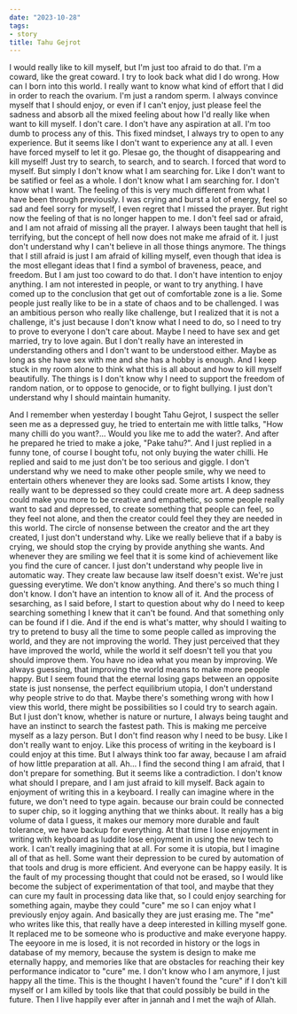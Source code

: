 ```yaml
---
date: "2023-10-28"
tags:
- story
title: Tahu Gejrot
---
```


I would really like to kill myself, but I'm just too afraid to do that. I'm a coward, like the great coward. I try to look back what did I do wrong. How can I born into this world. I really want to know what kind of effort that I did in order to reach the ovarium. I'm just a random sperm. I always convince myself that I should enjoy, or even if I can't enjoy, just please feel the sadness and absorb all the mixed feeling about how I'd really like when want to kill myself. I don't care. I don't have any aspiration at all. I'm too dumb to process any of this. This fixed mindset, I always try to open to any experience. But it seems like I don't want to experience any at all. I even have forced myself to let it go. Plesae go, the thought of disappearing and kill myself! Just try to search, to search, and to search. I forced that word to myself. But simply I don't know what I am searching for. Like I don't want to be satified or feel as a whole. I don't know what I am searching for. I don't know what I want. The feeling of this is very much different from what I have been through previously. I was crying and burst a lot of energy, feel so sad and feel sorry for myself, I even regret that I missed the prayer. But right now the feeling of that is no longer happen to me. I don't feel sad or afraid, and I am not afraid of missing all the prayer. I always been taught that hell is terrifying, but the concept of hell now does not make me afraid of it. I just don't understand why I can't believe in all those things anymore. The things that I still afraid is just I am afraid of killing myself, even though that idea is the most ellegant ideas that I find a symbol of braveness, peace, and freedom. But I am just too coward to do that. I don't have intention to enjoy anything. I am not interested in people, or want to try anything. I have comed up to the conclusion that get out of comfortable zone is a lie. Some people just really like to be in a state of chaos and to be challenged. I was an ambitious person who really like challenge, but I realized that it is not a challenge, it's just because I don't know what I need to do, so I need to try to prove to everyone I don't care about. Maybe I need to have sex and get married, try to love again. But I don't really have an interested in understanding others and I don't want to be understood either. Maybe as long as she have sex with me and she has a hobby is enough. And I keep stuck in my room alone to think what this is all about and how to kill myself beautifully. The things is I don't know why I need to support the freedom of random nation, or to oppose to genocide, or to fight bullying. I just don't understand why I should maintain humanity. 

And I remember when yesterday I bought Tahu Gejrot, I suspect the seller seen me as a depressed guy, he tried to entertain me with little talks, "How many chilli do you want?... Would you like me to add the water?. And after he prepared he tried to make a joke, "Pake tahu?". And I just replied in a funny tone, of course I bought tofu, not only buying the water chilli. He replied and said to me just don't be too serious and giggle. I don't understand why we need to make other people smile, why we need to entertain others whenever they are looks sad. Some artists I know, they really want to be depressed so they could create more art. A deep sadness could make you more to be creative and empathetic, so some people really want to sad and depressed, to create something that people can feel, so they feel not alone, and then the creator could feel they they are needed in this world. The circle of nonsense between the creator and the art they created, I just don't understand why. Like we really believe that if a baby is crying, we should stop the crying by provide anything she wants. And whenever they are smiling we feel that it is some kind of achievement like you find the cure of cancer. I just don't understand why people live in automatic way. They create law because law itself doesn't exist. We're just guessing everytime. We don't know anything. And there's so much thing I don't know. I don't have an intention to know all of it. And the process of sesarching, as I said before, I start to question about why do I need to keep searching something I knew that it can't be found. And that something only can be found if I die. And if the end is what's matter, why should I waiting to try to pretend to busy all the time to some people called as improving the world, and they are not improving the world. They just perceived that they have improved the world, while the world it self doesn't tell you that you should improve them. You have no idea what you mean by improving. We always guessing, that improving the world means to make more people happy. But I seem found that the eternal losing gaps between an opposite state is just nonsense, the perfect equilibrium utopia, I don't understand why people strive to do that. Maybe there's something wrong with how I view this world, there might be possibilities so I could try to search again. But I just don't know, whether is nature or nurture, I always being taught and have an instinct to search the fastest path. This is making me perceive myself as a lazy person. But I don't find reason why I need to be busy. Like I don't really want to enjoy. Like this process of writing in the keyboard is I could enjoy at this time. But I always think too far away, because I am afraid of how little preparation at all. Ah... I find the second thing I am afraid, that I don't prepare for something. But it seems like a contradiction. I don't know what should I prepare, and I am just afraid to kill myself. Back again to enjoyment of writing this in a keyboard. I really can imagine where in the future, we don't need to type again. because our brain could be connected to super chip, so it logging anything that we thinks about. It really has a big volume of data I guess, it makes our memory more durable and fault tolerance, we have backup for everything. At that time I lose enjoyment in writing with keyboard as luddite lose enjoyment in using the new tech to work. I can't really imagining that at all. For some it is utopia, but I imagine all of that as hell. Some want their depression to be cured by automation of that tools and drug is more efficient. And everyone can be happy easily. It is the fault of my processing thought that could not be erased, so I would like become the subject of experimentation of that tool, and maybe that they can cure my fault in processing data like that, so I could enjoy searching for something again, maybe they could "cure" me so I can enjoy what I previously enjoy again. And basically they are just erasing me. The "me" who writes like this, that really have a deep interested in killing myself gone. It replaced me to be someone who is productive and make everyone happy. The eeyoore in me is losed, it is not recorded in history or the logs in database of my memory, because the system is design to make me eternally happy, and memories like that are obstacles for reaching their key performance indicator to "cure" me. I don't know who I am anymore, I just happy all the time. This is the thought I haven't found the "cure" if I don't kill myself or I am killed by tools like that that could possibly be build in the future. Then I live happily ever after in jannah and I met the wajh of Allah.
